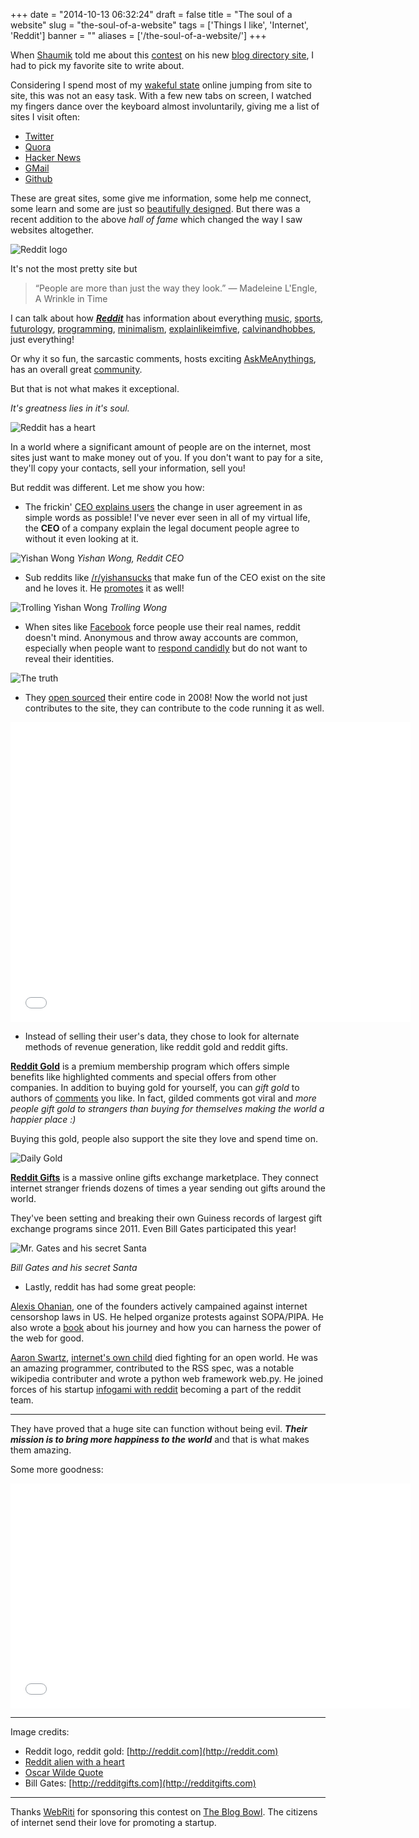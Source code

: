 
+++
date = "2014-10-13 06:32:24"
draft = false
title = "The soul of a website"
slug = "the-soul-of-a-website"
tags = ['Things I like', 'Internet', 'Reddit']
banner = ""
aliases = ['/the-soul-of-a-website/']
+++

When [Shaumik](http://dada.theblogbowl.in) told me about this [contest](http://theblogbowl.in/contests/contest/the-elegant-world-wide-web/view/) on his new [blog directory site](http://theblogbowl.in), I had to pick my favorite site to write about.

Considering I spend most of my [wakeful state](http://en.wikipedia.org/wiki/Wakefulness) online jumping from site to site, this was not an easy task. With a few new tabs on screen, I watched my fingers dance over the keyboard almost involuntarily, giving me a list of sites I visit often:

*   [Twitter](http://twitter.com)
*   [Quora](http://quora.com)
*   [Hacker News](http://news.ycombinator.com)
*   [GMail](http://mail.google.com)
*   [Github](http://github.com)

These are great sites, some give me information, some help me connect, some learn and some are just so [beautifully designed](http://dropbox.com). But there was a recent addition to the above _hall of fame_ which changed the way I saw websites altogether.

![Reddit logo](/images/2014/10/reddit_logo.png)

It's not the most pretty site but

> “People are more than just the way they look.”
>        ― Madeleine L'Engle, A Wrinkle in Time

I can talk about how **_[Reddit](http://www.reddit.com/about)_** has information about everything [music](http://www.reddit.com/r/Music/), [sports](http://www.reddit.com/r/sports/), [futurology](http://www.reddit.com/r/Futurology), [programming](http://www.reddit.com/r/programming/), [minimalism](http://www.reddit.com/r/minimalism), [explainlikeimfive](http://www.reddit.com/r/explainlikeimfive), [calvinandhobbes](http://www.reddit.com/r/calvinandhobbes), just everything!

Or why it so fun, the sarcastic comments, hosts exciting [AskMeAnythings](http://www.reddit.com/r/IAmA/comments/1mj1yl/amaa_ask_madonna_almost_anything), has an overall great [community](http://nymag.com/news/features/reddit-2012-7/).

But that is not what makes it exceptional.

_It's greatness lies in it's soul._

![Reddit has a heart](/images/2014/10/reddit_alien.jpg)

In a world where a significant amount of people are on the internet, most sites just want to make money out of you. If you don't want to pay for a site, they'll copy your contacts, sell your information, sell you!

But reddit was different. Let me show you how:

*   The frickin' [CEO explains users](http://www.reddit.com/r/blog/comments/1sndxe/weve_rewritten_our_user_agreement_come_check_it/cdzaf2a) the change in user agreement in as simple words as possible! I've never ever seen in all of my virtual life, the **CEO** of a company explain the legal document people agree to without it even looking at it.

![Yishan Wong](/images/2014/10/yishan_wong.jpg)
_Yishan Wong, Reddit CEO_

*   Sub reddits like [/r/yishansucks](http://www.reddit.com/r/yishansucks) that make fun of the CEO exist on the site and he loves it. He [promotes](https://www.quora.com/Trolling/Was-Yishan-Wong-just-trolling-Reddit-when-he-posted-a-9GAG-repost-of-Reddit-material/answer/Yishan-Wong) it as well!

![Trolling Yishan Wong](/images/2014/10/wong2.png)
_Trolling Wong_

*   When sites like [Facebook](https://www.facebook.com/help/245058342280723) force people use their real names, reddit doesn't mind. Anonymous and throw away accounts are common, especially when people want to [respond candidly](http://www.reddit.com/r/AskReddit/comments/1unchy/redditors_who_have_undergone_sexual_reassignment/cejy0x1) but do not want to reveal their identities.

![The truth](/images/2014/10/Oscar_Wilde_V_for_Vendetta.jpg)

*   They [open sourced](http://blog.reddit.com/2008/06/reddit-goes-open-source.html) their entire code in 2008! Now the world not just contributes to the site, they can contribute to the code running it as well.

<iframe width="640" height="480" src="//www.youtube.com/embed/uo4O4T-7BiE?rel=0" frameborder="0" allowfullscreen></iframe>

*   Instead of selling their user's data, they chose to look for alternate methods of revenue generation, like reddit gold and reddit gifts.

**[Reddit Gold](http://www.reddit.com/gold/about)** is a premium membership program which offers simple benefits like highlighted comments and special offers from other companies. In addition to buying gold for yourself, you can _gift gold_ to authors of [comments](http://www.reddit.com/comments/gilded) you like. In fact, gilded comments got viral and _more people gift gold to strangers than buying for themselves making the world a happier place :)_

Buying this gold, people also support the site they love and spend time on.

![Daily Gold](/images/2014/10/goldvertisement_v2_sm__1_.png)

**[Reddit Gifts](http://redditgifts.com/about/)** is a massive online gifts exchange marketplace. They connect internet stranger friends dozens of times a year sending out gifts around the world.

They've been setting and breaking their own Guiness records of largest gift exchange programs since 2011. Even Bill Gates participated this year!

![Mr. Gates and his secret Santa](/images/2014/10/bill_gates_2_2771669b.jpg)

_Bill Gates and his secret Santa_

*   Lastly, reddit has had some great people:

[Alexis Ohanian](https://en.wikipedia.org/wiki/Alexis_Ohanian), one of the founders actively campained against internet censorshop laws in US. He helped organize protests against SOPA/PIPA. He also wrote a [book](http://withouttheirpermission.com/about-the-book) about his journey and how you can harness the power of the web for good.

[Aaron Swartz](https://en.wikipedia.org/wiki/Aaron_Swartz), [internet's own child](http://aaronswartzthedocumentary.com/) died fighting for an open world. He was an amazing programmer, contributed to the RSS spec, was a notable wikipedia contributer and wrote a python web framework web.py. He joined forces of his startup [infogami with reddit](http://blog.reddit.com/2006/02/infogami.html) becoming a part of the reddit team.

* * *

They have proved that a huge site can function without being evil. **_Their mission is to bring more happiness to the world_** and that is what makes them amazing.

Some more goodness:

<iframe width="640" height="360" src="//www.youtube.com/embed/phoUVH05kEg?rel=0" frameborder="0" allowfullscreen></iframe>

* * *

Image credits:

*   Reddit logo, reddit gold: [http://reddit.com](http://reddit.com)
*   [Reddit alien with a heart](http://alifelessnormal.blogspot.in/2012_05_01_archive.html)
*   [Oscar Wilde Quote](http://alifelessnormal.blogspot.in/2012/05/oscar-wilde-v.html)
*   Bill Gates: [http://redditgifts.com](http://redditgifts.com)

* * *

Thanks [WebRiti](http://www.webriti.com/) for sponsoring this contest on [The Blog Bowl](http://theblogbowl.in). The citizens of internet send their love for promoting a startup.

